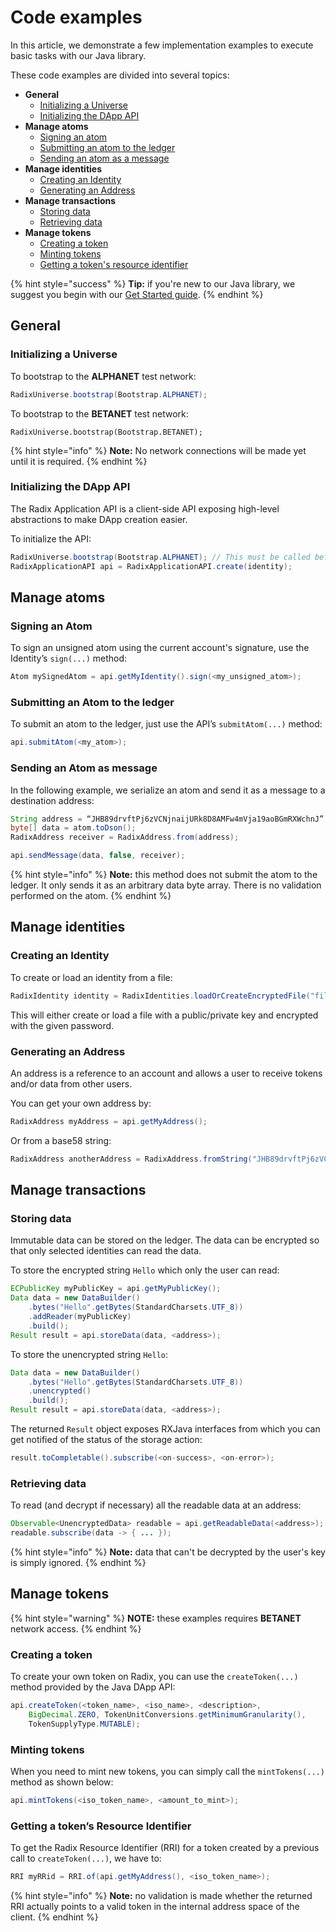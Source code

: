 # Code examples

In this article, we demonstrate a few implementation examples to execute basic tasks with our Java library.

These code examples are divided into several topics:

* **General**
  * [Initializing a Universe](code-examples.md#initializing-a-universe)
  * [Initializing the DApp API](code-examples.md#initializing-the-dapp-api)
* **Manage atoms**
  * [Signing an atom](code-examples.md#docs-internal-guid-57047dd8-7fff-3eed-f01d-8e2d3fbcf21d)
  * [Submitting an atom to the ledger](code-examples.md#submitting-an-atom-to-the-ledger)
  * [Sending an atom as a message](code-examples.md#sending-an-atom-as-message)
* **Manage identities**
  * [Creating an Identity](code-examples.md#creating-an-identity)
  * [Generating an Address](code-examples.md#generating-an-address)
* **Manage transactions**
  * [Storing data](code-examples.md#storing-data)
  * [Retrieving data](code-examples.md#retrieving-data)
* **Manage tokens**
  * [Creating a token](code-examples.md#docs-internal-guid-3b764101-7fff-8baf-1c30-62c69f61072e)
  * [Minting tokens](code-examples.md#minting-tokens)
  * [Getting a token's resource identifier](code-examples.md#getting-a-tokens-resource-identifier)

{% hint style="success" %}
**Tip:** if you're new to our Java library, we suggest you begin with our [Get Started guide](get-started.md).
{% endhint %}

## General

### Initializing a Universe

To bootstrap to the **ALPHANET** test network:

```java
RadixUniverse.bootstrap(Bootstrap.ALPHANET);
```

To bootstrap to the **BETANET** test network:

```text
RadixUniverse.bootstrap(Bootstrap.BETANET);
```

{% hint style="info" %}
**Note:** No network connections will be made yet until it is required.
{% endhint %}

### Initializing the DApp API

The Radix Application API is a client-side API exposing high-level abstractions to make DApp creation easier. 

To initialize the API:

```java
RadixUniverse.bootstrap(Bootstrap.ALPHANET); // This must be called before RadixApplicationAPI.create()
RadixApplicationAPI api = RadixApplicationAPI.create(identity);
```

## Manage atoms

### Signing an Atom <a id="docs-internal-guid-57047dd8-7fff-3eed-f01d-8e2d3fbcf21d"></a>

To sign an unsigned atom using the current account's signature, use the Identity’s `sign(...)` method:

```java
Atom mySignedAtom = api.getMyIdentity().sign(<my_unsigned_atom>);
```

### Submitting an Atom to the ledger

To submit an atom to the ledger, just use the API’s `submitAtom(...)` method:

```java
api.submitAtom(<my_atom>);
```

### Sending an Atom as message

In the following example, we serialize an atom and send it as a message to a destination address:

```java
String address = “JHB89drvftPj6zVCNjnaijURk8D8AMFw4mVja19aoBGmRXWchnJ”;
byte[] data = atom.toDson();
RadixAddress receiver = RadixAddress.from(address);

api.sendMessage(data, false, receiver);
```

{% hint style="info" %}
**Note:** this method does not submit the atom to the ledger. It only sends it as an arbitrary data byte array. There is no validation performed on the atom.
{% endhint %}

## Manage identities

### Creating an Identity

To create or load an identity from a file:

```java
RadixIdentity identity = RadixIdentities.loadOrCreateEncryptedFile("filename.key", "password");
```

This will either create or load a file with a public/private key and encrypted with the given password.

### Generating an Address

An address is a reference to an account and allows a user to receive tokens and/or data from other users.

You can get your own address by:

```java
RadixAddress myAddress = api.getMyAddress();
```

Or from a base58 string:

```java
RadixAddress anotherAddress = RadixAddress.fromString("JHB89drvftPj6zVCNjnaijURk8D8AMFw4mVja19aoBGmRXWchnJ");
```

## Manage transactions

### Storing data

Immutable data can be stored on the ledger. The data can be encrypted so that only selected identities can read the data.

To store the encrypted string `Hello` which only the user can read:

```java
ECPublicKey myPublicKey = api.getMyPublicKey();
Data data = new DataBuilder()
    .bytes("Hello".getBytes(StandardCharsets.UTF_8))
    .addReader(myPublicKey)
    .build();
Result result = api.storeData(data, <address>);
```

To store the unencrypted string `Hello`:

```java
Data data = new DataBuilder()
    .bytes("Hello".getBytes(StandardCharsets.UTF_8))
    .unencrypted()
    .build();
Result result = api.storeData(data, <address>);
```

The returned `Result` object exposes RXJava interfaces from which you can get notified of the status of the storage action:

```java
result.toCompletable().subscribe(<on-success>, <on-error>);
```

### Retrieving data

To read \(and decrypt if necessary\) all the readable data at an address:

```java
Observable<UnencryptedData> readable = api.getReadableData(<address>);
readable.subscribe(data -> { ... });
```

{% hint style="info" %}
**Note:** data that can't be decrypted by the user's key is simply ignored.
{% endhint %}

## Manage tokens

{% hint style="warning" %}
**NOTE:** these examples requires **BETANET** network access.
{% endhint %}

### Creating a token <a id="docs-internal-guid-3b764101-7fff-8baf-1c30-62c69f61072e"></a>

To create your own token on Radix, you can use the `createToken(...)` method provided by the Java DApp API:

```java
api.createToken(<token_name>, <iso_name>, <description>, 
    BigDecimal.ZERO, TokenUnitConversions.getMinimumGranularity(), 
    TokenSupplyType.MUTABLE);
```

### Minting tokens

When you need to mint new tokens, you can simply call the `mintTokens(...)` method as shown below:

```java
api.mintTokens(<iso_token_name>, <amount_to_mint>);
```

### Getting a token’s Resource Identifier

To get the Radix Resource Identifier \(RRI\) for a token created by a previous call to `createToken(...)`, we have to:

```java
RRI myRRid = RRI.of(api.getMyAddress(), <iso_token_name>);
```

{% hint style="info" %}
**Note:** no validation is made whether the returned RRI actually points to a valid token in the internal address space of the client.
{% endhint %}

